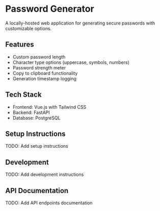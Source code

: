 
# Password Generator

A locally-hosted web application for generating secure passwords with customizable options.

## Features
- Custom password length
- Character type options (uppercase, symbols, numbers)
- Password strength meter
- Copy to clipboard functionality
- Generation timestamp logging

## Tech Stack
- Frontend: Vue.js with Tailwind CSS
- Backend: FastAPI
- Database: PostgreSQL

## Setup Instructions
TODO: Add setup instructions

## Development
TODO: Add development instructions

## API Documentation
TODO: Add API endpoints documentation
